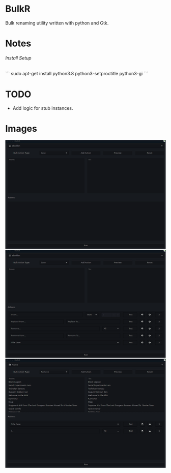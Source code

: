 # BulkR
Bulk renaming utility written with python and Gtk.

# Notes


<h6>Install Setup</h6>
```
sudo apt-get install python3.8 python3-setproctitle python3-gi
```

# TODO
<ul>
<li>Add logic for stub instances.</li>
</ul>

# Images
![1 BulkR clean slate. ](images/pic1.png)
![2 BulkR actions collection without set dir. ](images/pic2.png)
![3 BulkR loaded dir and some actions. ](images/pic3.png)
